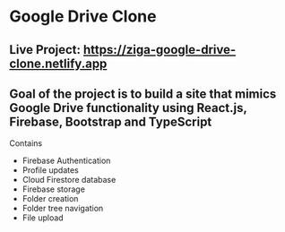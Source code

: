 # Google Drive Clone

Live Project: https://ziga-google-drive-clone.netlify.app
---
Goal of the project is to build a site that mimics Google Drive functionality using React.js, Firebase, Bootstrap and TypeScript
---
Contains

- Firebase Authentication
- Profile updates
- Cloud Firestore database
- Firebase storage
- Folder creation
- Folder tree navigation
- File upload
